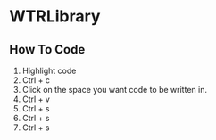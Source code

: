 # WTRLibrary
## How To Code
1. Highlight code
2. Ctrl + c
3. Click on the space you want code to be written in.
4. Ctrl + v
5. Ctrl + s
6. Ctrl + s
7. Ctrl + s
